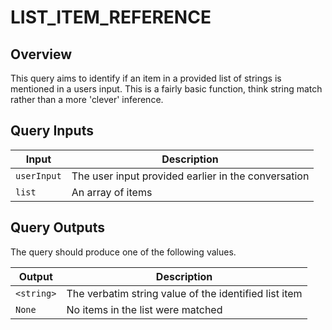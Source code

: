 # LIST_ITEM_REFERENCE

## Overview

This query aims to identify if an item in a provided list of strings is mentioned in a users input.
This is a fairly basic function, think string match rather than a more 'clever' inference.

## Query Inputs

| **Input**   | **Description**                                     |
| ----------- | --------------------------------------------------- |
| `userInput` | The user input provided earlier in the conversation |
| `list`      | An array of items                                   |



## Query Outputs

The query should produce one of the following values.

| Output     | **Description**                                        |
| ---------- | -------------------------------------------------------|
| `<string>`   | The verbatim string value of the identified list item|
| `None` | No items in the list were matched                          |



